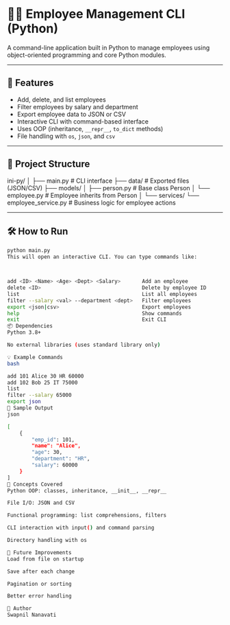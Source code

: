 
# 🧑‍💼 Employee Management CLI (Python)

A command-line application built in Python to manage employees using object-oriented programming and core Python modules.

---

## 🚀 Features

- Add, delete, and list employees
- Filter employees by salary and department
- Export employee data to JSON or CSV
- Interactive CLI with command-based interface
- Uses OOP (inheritance, `__repr__`, `to_dict` methods)
- File handling with `os`, `json`, and `csv`

---

## 📁 Project Structure

ini-py/
│
├── main.py # CLI interface
├── data/ # Exported files (JSON/CSV)
├── models/
│ ├── person.py # Base class Person
│ └── employee.py # Employee inherits from Person
│
└── services/
└── employee_service.py # Business logic for employee actions



---

## 🛠️ How to Run

```bash
python main.py
This will open an interactive CLI. You can type commands like:



add <ID> <Name> <Age> <Dept> <Salary>       Add an employee
delete <ID>                                 Delete by employee ID
list                                        List all employees
filter --salary <val> --department <dept>   Filter employees
export <json|csv>                           Export employees
help                                        Show commands
exit                                        Exit CLI
📦 Dependencies
Python 3.8+

No external libraries (uses standard library only)

💡 Example Commands
bash

add 101 Alice 30 HR 60000
add 102 Bob 25 IT 75000
list
filter --salary 65000
export json
📂 Sample Output
json

[
    {
        "emp_id": 101,
        "name": "Alice",
        "age": 30,
        "department": "HR",
        "salary": 60000
    }
]
🧠 Concepts Covered
Python OOP: classes, inheritance, __init__, __repr__

File I/O: JSON and CSV

Functional programming: list comprehensions, filters

CLI interaction with input() and command parsing

Directory handling with os

🧹 Future Improvements
Load from file on startup

Save after each change

Pagination or sorting

Better error handling

🙌 Author
Swapnil Nanavati

